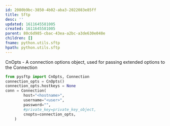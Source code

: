 ```yaml
---
id: 2080b9bc-3850-4b02-aba3-2022083e85ff
title: Sftp
desc: ''
updated: 1611645581005
created: 1611645581005
parent: 80c6d985-cbac-43ea-a2bc-a3de630e048e
children: []
fname: python.utils.sftp
hpath: python.utils.sftp
---
```

CnOpts - A connection options object, used for passing extended options to the Connection

```python
from pysftp import CnOpts, Connection
connection_opts = CnOpts()
connection_opts.hostkeys = None
conn = Connection(
        host="<hostname>",
        username="<user>",
        password="",
        #private_key=private_key_object,
        cnopts=connection_opts,
    )
```


